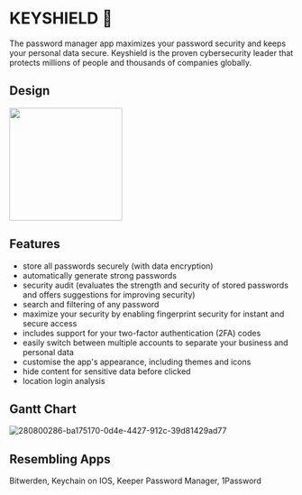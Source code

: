 # KEYSHIELD 🔐

The password manager app maximizes your password security and keeps your personal data secure.
Keyshield is the proven cybersecurity leader that protects millions of people and thousands of companies globally.
## Design
<img src="https://github.com/LAarisa/Password-manager-App-Android/assets/145871024/2c7cf0b5-1bbf-4db6-9610-dfd2fc2fe7e0" width=200>

## Features
  - store all passwords securely (with data encryption)
  - automatically generate strong passwords
  - security audit (evaluates the strength and security of stored passwords and offers suggestions for improving security)
  - search and filtering of any password
  - maximize your security by enabling fingerprint security for instant and secure access
  - includes support for your two-factor authentication (2FA) codes
  - easily switch between multiple accounts to separate your business and personal data
  - customise the app's appearance, including themes and icons
  - hide content for sensitive data before clicked
  - location login analysis
    
## Gantt Chart
![280800286-ba175170-0d4e-4427-912c-39d81429ad77](https://github.com/LAarisa/Password-manager-App-Android/assets/145871024/2852ad12-dfba-4aac-a486-0407a09d2a76)
## Resembling Apps
Bitwerden, Keychain on IOS, Keeper Password Manager, 1Password
